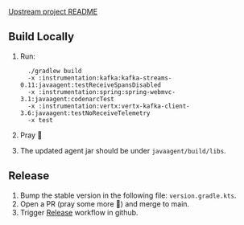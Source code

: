 [Upstream project README](https://github.com/open-telemetry/opentelemetry-java/blob/main/README.md)

## Build Locally

1. Run:

   ```
     ./gradlew build
     -x :instrumentation:kafka:kafka-streams-0.11:javaagent:testReceiveSpansDisabled
     -x :instrumentation:spring:spring-webmvc-3.1:javaagent:codenarcTest
     -x :instrumentation:vertx:vertx-kafka-client-3.6:javaagent:testNoReceiveTelemetry
     -x test
   ```

2. Pray 🙏
3. The updated agent jar should be under `javaagent/build/libs`.

## Release

1. Bump the stable version in the following file: `version.gradle.kts`.
2. Open a PR (pray some more 🙏) and merge to main.
3. Trigger [Release](https://github.com/helios/opentelemetry-java-instrumentation/actions/workflows/release.yml) workflow in github.

